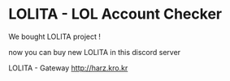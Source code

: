 # LOLITA - LOL Account Checker

We bought LOLITA project !

now you can buy new LOLITA in this discord server

LOLITA - Gateway
http://harz.kro.kr
